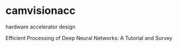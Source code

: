 # camvisionacc
hardware accelerator design

Efficient Processing of Deep Neural Networks: A Tutorial and Survey

